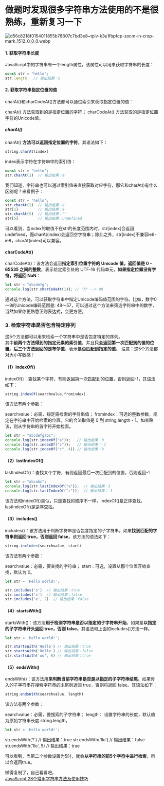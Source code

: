 # 做题时发现很多字符串方法使用的不是很熟练，重新复习一下
![d56c8218f0154011855b78607c7bd3e8~tplv-k3u1fbpfcp-zoom-in-crop-mark_1512_0_0_0.webp](..%2F..%2F..%2FAppData%2FLocal%2FTemp%2Fd56c8218f0154011855b78607c7bd3e8%7Etplv-k3u1fbpfcp-zoom-in-crop-mark_1512_0_0_0.webp)
#### 1. 获取字符串长度
JavaScript中的字符串有一个length属性，该属性可以用来获取字符串的长度：
```javascript
const str = 'hello';
str.length   // 输出结果：5
```

#### 2. 获取字符串指定位置的值
charAt()和charCodeAt()方法都可以通过索引来获取指定位置的值：

charAt() 方法获取到的是指定位置的字符；
charCodeAt() 方法获取的是指定位置字符的Unicode值。

##### charAt()
charAt() **方法可以返回指定位置的字符**。其语法如下：
```javascript
string.charAt(index)
```
index表示字符在字符串中的索引值：
```javascript
const str = 'hello';  
str.charAt(1)  // 输出结果：e  
```
我们知道，字符串也可以通过索引值来直接获取对应字符，那它和charAt()有什么区别呢？来看例子：
```javascript
const str = 'hello';
str.charAt(1)  // 输出结果：e
str[1]         // 输出结果：e
str.charAt(5)  // 输出结果：''
str[5]         // 输出结果：undefined
```
可以看到，当index的取值不在str的长度范围内时，str[index]会返回undefined，而charAt(index)会返回空字符串；除此之外，str[index]不兼容ie6-ie8，charAt(index)可以兼容。

#### charCodeAt()
charCodeAt()：该方法会返回**指定索引位置字符的 Unicode 值，返回值是 0 - 65535 之间的整数**，表示给定索引处的 UTF-16 代码单元，**如果指定位置没有字符，将返回 NaN**：
```javascript
let str = "abcdefg";
console.log(str.charCodeAt(1)); // "b" --> 98
```
通过这个方法，可以获取字符串中指定Unicode编码值范围的字符。比如，数字0～9的Unicode编码范围是: 48～57，可以通过这个方法来筛选字符串中的数字，当然如果你更熟悉正则表达式，会更方便。

### 3. 检索字符串是否包含特定序列
这5个方法都可以用来检索一个字符串中是否包含特定的序列。  
其中**前两个方法得到的指定元素的索引值**，并且**只会返回第一次匹配到的值的位置**。**后三个方法返回的是布尔值**，表示**是否匹配到指定的值**。
注意：这5个方法都对大小写敏感！

#### （1）indexOf()
indexOf()：查找某个字符，有则返回第一次匹配到的位置，否则返回-1，其语法如下：
```javascript
string.indexOf(searchvalue,fromindex)
```
该方法有两个参数：

searchvalue：必需，规定需检索的字符串值；
fromindex：可选的整数参数，规定在字符串中开始检索的位置。它的合法取值是 0 到 string.length - 1。如省略该，则从字符串的首字符开始检索。

```javascript
let str = "abcdefgabc";
console.log(str.indexOf("a"));   // 输出结果：0
console.log(str.indexOf("z"));   // 输出结果：-1
console.log(str.indexOf("c", 4)) // 输出结果：9
```
#### （2）lastIndexOf()
lastIndexOf()：查找某个字符，有则返回最后一次匹配到的位置，否则返回-1
```javascript
let str = "abcabc";
console.log(str.lastIndexOf("a"));  // 输出结果：3
console.log(str.lastIndexOf("z"));  // 输出结果：-1
```
该方法和indexOf()类似，只是查找的顺序不一样，indexOf()是正序查找，lastIndexOf()是逆序查找。
#### （3）includes()
includes()：该方法用于判断字符串是否包含指定的子字符串。如果**找到匹配的字符串则返回 true，否则返回 false**。该方法的语法如下：
```javascript
string.includes(searchvalue, start)
```
该方法有两个参数：

searchvalue：必需，要查找的字符串；
start：可选，设置从那个位置开始查找，默认为 0。

```javascript
let str = 'Hello world!';

str.includes('o')  // 输出结果：true
str.includes('z')  // 输出结果：false
str.includes('e', 2)  // 输出结果：false
```
#### （4）startsWith()
startsWith()：该方法**用于检测字符串是否以指定的子字符串开始**。如果是**以指定的子字符串开头返回 true，否则 false**。其语法和上面的includes()方法一样。
```javascript
let str = 'Hello world!';

str.startsWith('Hello') // 输出结果：true
str.startsWith('Helle') // 输出结果：false
str.startsWith('wo', 6) // 输出结果：true
```
#### （5）endsWith()
endsWith()：该方法用**来判断当前字符串是否是以指定的子字符串结尾**。如果传入的子字符串在搜索字符串的末尾则返回 true，否则将返回 false。其语法如下：
```javascript 
string.endsWith(searchvalue, length)
```
该方法有两个参数：

searchvalue：必需，要搜索的子字符串；
length： 设置字符串的长度，默认值为原始字符串长度 string.length。

```javascript
let str = 'Hello world!';
```
str.endsWith('!')       // 输出结果：true
str.endsWith('llo')     // 输出结果：false
str.endsWith('llo', 5)  // 输出结果：true

可以看到，当第二个参数设置为5时，就会**从字符串的前5个字符中进行检索**，所以会返回true。

懒得复制了，自己看看吧。  
[JavaScript 28个常用字符串方法及使用技巧](https://juejin.cn/post/7010928535053271077)



